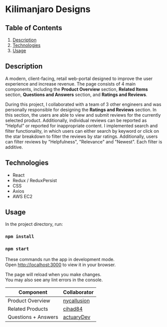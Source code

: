 # Kilimanjaro Designs

## Table of Contents
1. [Description](#description)
2. [Technologies](#technologies)
3. [Usage](#usage)

## Description
A modern, client-facing, retail web-portal designed to improve the user experience and increase revenue. The page consists of 4 main components, including the **Product Overview** section, **Related Items** section,  **Questions and Answers** section, and **Ratings and Reviews**.

During this project, I collaborated with a team of 3 other engineers and was personally responsible for designing the **Ratings and Reviews** section. In this section, the users are able to view and submit reviews for the currently selected product. Additionally, individual reviews can be reported as "Helpful" or reported for inappropriate content. I implemented search and filter functionality, in which users can either search by keyword or click on the star breakdown to filter the reviews by star ratings. Additionally, users can filter reviews by "Helpfulness", "Relevance" and "Newest". Each filter is additive. 

## Technologies
- React
- Redux / ReduxPersist 
- CSS
- Axios
- AWS EC2

## Usage 

In the project directory, run: 

### `npm install`
### `npm start`

These commands run the app in development mode.\
Open [http://localhost:3000](http://localhost:3000) to view it in your browser.

The page will reload when you make changes.\
You may also see any lint errors in the console.

| Component           | Collaborator                                                  |
|---------------------|---------------------------------------------------------------|
| Product Overview    | [nycallusion](http://www.github.com/nycallusion/repositories) |
| Related Products    | [cihad84](http://www.github.com/cihad84/repositories)         |
| Questions + Answers | [actuaryDev](http://www.github.com/actuaryDev/repositories)   |






